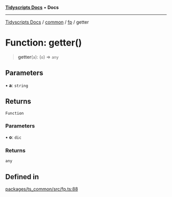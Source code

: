 [**Tidyscripts Docs**](../../../../../README.md) • **Docs**

***

[Tidyscripts Docs](../../../../../globals.md) / [common](../../../README.md) / [fp](../README.md) / getter

# Function: getter()

> **getter**(`a`): (`o`) => `any`

## Parameters

• **a**: `string`

## Returns

`Function`

### Parameters

• **o**: `dic`

### Returns

`any`

## Defined in

[packages/ts\_common/src/fp.ts:88](https://github.com/sheunaluko/tidyscripts/blob/master/packages/ts_common/src/fp.ts#L88)
